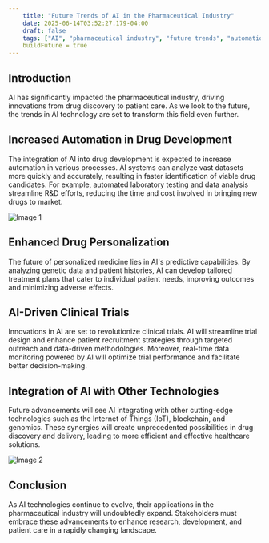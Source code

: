 ```yaml
---
    title: "Future Trends of AI in the Pharmaceutical Industry"
    date: 2025-06-14T03:52:27.179-04:00
    draft: false
    tags: ["AI", "pharmaceutical industry", "future trends", "automation"]
    buildFuture = true
---
```


## Introduction
AI has significantly impacted the pharmaceutical industry, driving innovations from drug discovery to patient care. As we look to the future, the trends in AI technology are set to transform this field even further.

## Increased Automation in Drug Development
The integration of AI into drug development is expected to increase automation in various processes. AI systems can analyze vast datasets more quickly and accurately, resulting in faster identification of viable drug candidates. For example, automated laboratory testing and data analysis streamline R&D efforts, reducing the time and cost involved in bringing new drugs to market.

![Image 1](https://res.cloudinary.com/dxyptrt7m/image/upload/v1749875260/grjge99ba0ls5ofglprp.jpg)

## Enhanced Drug Personalization
The future of personalized medicine lies in AI's predictive capabilities. By analyzing genetic data and patient histories, AI can develop tailored treatment plans that cater to individual patient needs, improving outcomes and minimizing adverse effects.

## AI-Driven Clinical Trials
Innovations in AI are set to revolutionize clinical trials. AI will streamline trial design and enhance patient recruitment strategies through targeted outreach and data-driven methodologies. Moreover, real-time data monitoring powered by AI will optimize trial performance and facilitate better decision-making.

## Integration of AI with Other Technologies
Future advancements will see AI integrating with other cutting-edge technologies such as the Internet of Things (IoT), blockchain, and genomics. These synergies will create unprecedented possibilities in drug discovery and delivery, leading to more efficient and effective healthcare solutions.

![Image 2](https://res.cloudinary.com/dxyptrt7m/image/upload/v1749875436/f0j6i9waujvmmwjchlbl.jpg)

## Conclusion
As AI technologies continue to evolve, their applications in the pharmaceutical industry will undoubtedly expand. Stakeholders must embrace these advancements to enhance research, development, and patient care in a rapidly changing landscape.
